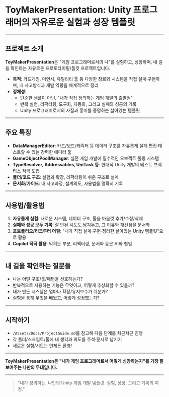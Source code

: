 # ToyMakerPresentation: Unity 프로그래머의 자유로운 실험과 성장 템플릿

---

## 프로젝트 소개

**ToyMakerPresentation**은 "게임 프로그래머로서의 나"를 실험하고, 성장하며, 내 길을 확인하는 자유로운 프로토타이핑/툴킷 프로젝트입니다.

- **목적**: 카드게임, 미연시, 유틸리티 툴 등 다양한 장르와 시스템을 직접 설계·구현하며, 내 사고방식과 개발 역량을 체계적으로 정리
- **정체성**: 
    - 단순한 샘플이 아닌, "내가 직접 정의하는 게임 개발의 출발점"
    - 반복 실험, 리팩터링, 도구화, 자동화, 그리고 실패와 성공의 기록
    - Unity 프로그래머로서의 자질과 흥미를 증명하는 살아있는 템플릿

---

## 주요 특징

- **DataManagerEditor**: 카드/보드/캐릭터 등 데이터 구조를 자유롭게 설계·편집·테스트할 수 있는 강력한 에디터 툴
- **GameObjectPoolManager**: 실전 게임 개발에 필수적인 오브젝트 풀링 시스템
- **TypeResolver, Addressables, UniTask 등**: 현대적 Unity 개발의 베스트 프랙티스 적극 도입
- **폴더/코드 구조**: 실험과 확장, 리팩터링이 쉬운 구조로 설계
- **문서화/가이드**: 내 사고과정, 설계의도, 사용법을 명확히 기록

---

## 사용법/활용법

1. **자유롭게 실험**: 새로운 시스템, 데이터 구조, 툴을 마음껏 추가/수정/삭제
2. **실패와 성공 모두 기록**: 잘 안된 시도도 남겨두고, 그 이유와 개선점을 문서화
3. **포트폴리오/리크루터 어필**: "내가 직접 설계·구현·정리한 살아있는 Unity 템플릿"으로 활용
4. **Copilot 적극 활용**: 막히는 부분, 리팩터링, 문서화 등은 AI와 협업

---

## 내 길을 확인하는 질문들
- 나는 어떤 구조/툴/패턴을 선호하는가?
- 반복적으로 사용하는 기능은 무엇이고, 어떻게 추상화할 수 있을까?
- 내가 만든 시스템은 얼마나 확장/유지보수가 쉬운가?
- 실험을 통해 무엇을 배웠고, 어떻게 성장했는가?

---

## 시작하기
- `/Assets/Docs/ProjectGuide.md`를 참고해 다음 단계를 차근차근 진행
- 각 폴더/스크립트/툴에 내 생각과 의도를 주석·문서로 남기기
- 새로운 실험/시도는 언제든 환영!

---

**ToyMakerPresentation은 "내가 게임 프로그래머로서 어떻게 성장하는지"를 가장 잘 보여주는 나만의 무대입니다.**

---

> "내가 정의하는, 나만의 Unity 게임 개발 템플릿. 실험, 성장, 그리고 기록의 여정."
